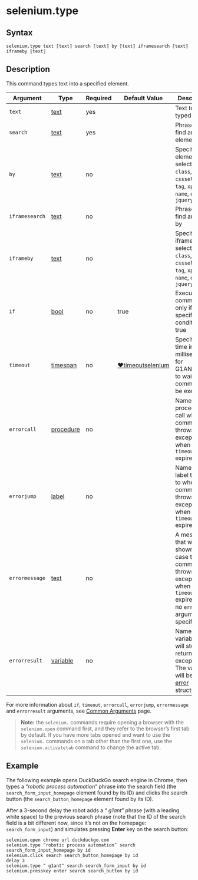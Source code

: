 # selenium.type

## Syntax

```G1ANT
selenium.type text ⟦text⟧ search ⟦text⟧ by ⟦text⟧ iframesearch ⟦text⟧ iframeby ⟦text⟧
```

## Description

This command types text into a specified element.

| Argument | Type | Required | Default Value | Description |
| -------- | ---- | -------- | ------------- | ----------- |
|`text`| [text](](https://manual.g1ant.com/link/G1ANT.Language/G1ANT.Language/Structures/TextStructure.md)) | yes |   | Text to be typed |
|`search`| [text](](https://manual.g1ant.com/link/G1ANT.Language/G1ANT.Language/Structures/TextStructure.md)) | yes |  | Phrase to find an element by |
|`by`| [text](](https://manual.g1ant.com/link/G1ANT.Language/G1ANT.Language/Structures/TextStructure.md)) | no |  | Specifies an element selector: `id`, `class`, `cssselector`, `tag`, `xpath`, `name`, `query`, `jquery` |
|`iframesearch`| [text](](https://manual.g1ant.com/link/G1ANT.Language/G1ANT.Language/Structures/TextStructure.md)) | no |  | Phrase to find an iframe by |
|`iframeby`| [text](](https://manual.g1ant.com/link/G1ANT.Language/G1ANT.Language/Structures/TextStructure.md)) | no |  | Specifies an iframe selector: `id`, `class`, `cssselector`, `tag`, `xpath`, `name`, `query`, `jquery` |
| `if`           | [bool](](https://manual.g1ant.com/link/G1ANT.Language/G1ANT.Language/Structures/BooleanStructure.md)) | no       | true                                                         | Executes the command only if a specified condition is true   |
| `timeout`      | [timespan](](https://manual.g1ant.com/link/G1ANT.Language/G1ANT.Language/Structures/TimeSpanStructure.md)) | no       | [♥timeoutselenium](](https://manual.g1ant.com/link/G1ANT.Language/G1ANT.Addon.Core/Variables/TimeoutSeleniumVariable.md)) | Specifies time in milliseconds for G1ANT.Robot to wait for the command to be executed |
| `errorcall`    | [procedure](](https://manual.g1ant.com/link/G1ANT.Language/G1ANT.Language/Structures/ProcedureStructure.md)) | no       |                                                              | Name of a procedure to call when the command throws an exception or when a given `timeout` expires |
| `errorjump`    | [label](](https://manual.g1ant.com/link/G1ANT.Language/G1ANT.Language/Structures/LabelStructure.md)) | no       |                                                              | Name of the label to jump to when the command throws an exception or when a given `timeout` expires |
| `errormessage` | [text](](https://manual.g1ant.com/link/G1ANT.Language/G1ANT.Language/Structures/TextStructure.md)) | no       |                                                              | A message that will be shown in case the command throws an exception or when a given `timeout` expires, and no `errorjump` argument is specified |
| `errorresult`  | [variable](](https://manual.g1ant.com/link/G1ANT.Language/G1ANT.Language/Structures/VariableStructure.md)) | no       |                                                              | Name of a variable that will store the returned exception. The variable will be of [error](](https://manual.g1ant.com/link/G1ANT.Language/G1ANT.Language/Structures/ErrorStructure.md)) structure |

For more information about `if`, `timeout`, `errorcall`, `errorjump`, `errormessage` and `errorresult` arguments, see [Common Arguments](https://github.com/G1ANT-Robot/G1ANT.Manual/blob/develop/appendices/common-arguments.md) page.

> **Note:** the `selenium.` commands require opening a browser with the `selenium.open` command first, and they refer to the browser’s first tab by default. If you have more tabs opened and want to use the `selenium.` commands on a tab other than the first one, use the `selenium.activatetab` command to change the active tab.

## Example

The following example opens DuckDuckGo search engine in Chrome, then types a “*robotic process automation*” phrase into the search field (the `search_form_input_homepage` element found by its ID) and clicks the search button (the `search_button_homepage` element found by its ID).

After a 3-second delay the robot adds a “ *g1ant*” phrase (with a leading white space) to the previous search phrase (note that the ID of the search field is a bit different now, since it’s not on the homepage: `search_form_input`) and simulates pressing **Enter** key on the search button:

```G1ANT
selenium.open chrome url duckduckgo.com
selenium.type ‴robotic process automation‴ search search_form_input_homepage by id
selenium.click search search_button_homepage by id
delay 3
selenium.type ‴ g1ant‴ search search_form_input by id
selenium.presskey enter search search_button by id
```
